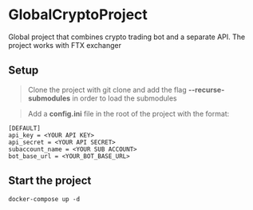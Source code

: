# GlobalCryptoProject

Global project that combines crypto trading bot and a separate API.
The project works with FTX exchanger

## Setup

> Clone the project with git clone and add the flag **--recurse-submodules** in order to load the submodules

> Add a **config.ini** file in the root of the project with the format:
```
[DEFAULT]
api_key = <YOUR API KEY>
api_secret = <YOUR API SECRET>
subaccount_name = <YOUR SUB ACCOUNT>
bot_base_url = <YOUR_BOT_BASE_URL>
```

## Start the project

```docker-compose up -d```
